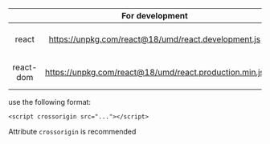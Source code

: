 |           |                    For development                     |                         For production                         |
| :-------: | :----------------------------------------------------: | :------------------------------------------------------------: |
|   react   |  https://unpkg.com/react@18/umd/react.development.js   |  https://unpkg.com/react-dom@18/umd/react-dom.development.js   |
| react-dom | https://unpkg.com/react@18/umd/react.production.min.js | https://unpkg.com/react-dom@18/umd/react-dom.production.min.js |

use the following format:

```
<script crossorigin src="..."></script>
```

Attribute `crossorigin` is recommended
